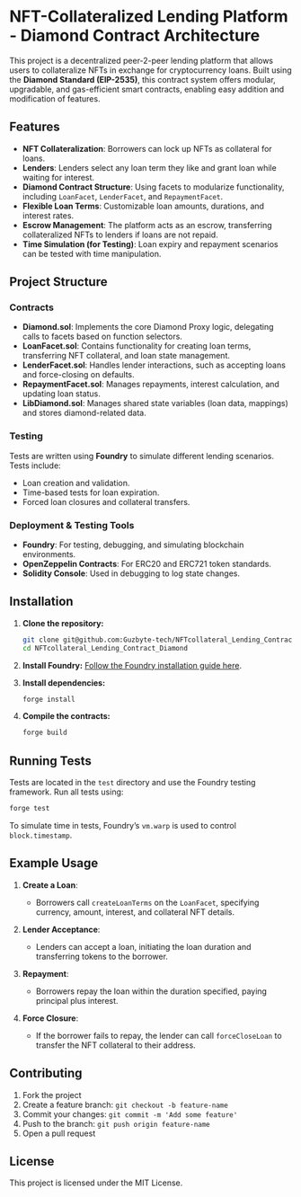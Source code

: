 # NFT-Collateralized Lending Platform - Diamond Contract Architecture

This project is a decentralized peer-2-peer lending platform that allows users to collateralize NFTs in exchange for cryptocurrency loans. Built using the **Diamond Standard (EIP-2535)**, this contract system offers modular, upgradable, and gas-efficient smart contracts, enabling easy addition and modification of features.

## Features

- **NFT Collateralization**: Borrowers can lock up NFTs as collateral for loans.
- **Lenders**: Lenders select any loan term they like and grant loan while waiting for interest.
- **Diamond Contract Structure**: Using facets to modularize functionality, including `LoanFacet`, `LenderFacet`, and `RepaymentFacet`.
- **Flexible Loan Terms**: Customizable loan amounts, durations, and interest rates.
- **Escrow Management**: The platform acts as an escrow, transferring collateralized NFTs to lenders if loans are not repaid.
- **Time Simulation (for Testing)**: Loan expiry and repayment scenarios can be tested with time manipulation.

## Project Structure

### Contracts

- **Diamond.sol**: Implements the core Diamond Proxy logic, delegating calls to facets based on function selectors.
- **LoanFacet.sol**: Contains functionality for creating loan terms, transferring NFT collateral, and loan state management.
- **LenderFacet.sol**: Handles lender interactions, such as accepting loans and force-closing on defaults.
- **RepaymentFacet.sol**: Manages repayments, interest calculation, and updating loan status.
- **LibDiamond.sol**: Manages shared state variables (loan data, mappings) and stores diamond-related data.

### Testing

Tests are written using **Foundry** to simulate different lending scenarios. Tests include:

- Loan creation and validation.
- Time-based tests for loan expiration.
- Forced loan closures and collateral transfers.

### Deployment & Testing Tools

- **Foundry**: For testing, debugging, and simulating blockchain environments.
- **OpenZeppelin Contracts**: For ERC20 and ERC721 token standards.
- **Solidity Console**: Used in debugging to log state changes.

## Installation

1. **Clone the repository:**
   ```bash
   git clone git@github.com:Guzbyte-tech/NFTcollateral_Lending_Contract_Diamond.git
   cd NFTcollateral_Lending_Contract_Diamond
   ```

2. **Install Foundry:**
   [Follow the Foundry installation guide here](https://book.getfoundry.sh/getting-started/installation.html).

3. **Install dependencies:**
   ```bash
   forge install
   ```

4. **Compile the contracts:**
   ```bash
   forge build
   ```

## Running Tests

Tests are located in the `test` directory and use the Foundry testing framework. Run all tests using:

```bash
forge test
```

To simulate time in tests, Foundry’s `vm.warp` is used to control `block.timestamp`.

## Example Usage

1. **Create a Loan**:
   - Borrowers call `createLoanTerms` on the `LoanFacet`, specifying currency, amount, interest, and collateral NFT details.
   
2. **Lender Acceptance**:
   - Lenders can accept a loan, initiating the loan duration and transferring tokens to the borrower.

3. **Repayment**:
   - Borrowers repay the loan within the duration specified, paying principal plus interest.

4. **Force Closure**:
   - If the borrower fails to repay, the lender can call `forceCloseLoan` to transfer the NFT collateral to their address.

## Contributing

1. Fork the project
2. Create a feature branch: `git checkout -b feature-name`
3. Commit your changes: `git commit -m 'Add some feature'`
4. Push to the branch: `git push origin feature-name`
5. Open a pull request

## License

This project is licensed under the MIT License.